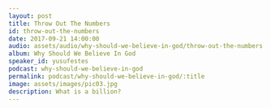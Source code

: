 ```yaml
---
layout: post
title: Throw Out The Numbers
id: throw-out-the-numbers
date: 2017-09-21 14:00:00
audio: assets/audio/why-should-we-believe-in-god/throw-out-the-numbers.mp3
album: Why Should We Believe In God
speaker_id: yusufestes 
podcast: why-should-we-believe-in-god
permalink: podcast/why-should-we-believe-in-god/:title
image: assets/images/pic03.jpg
description: What is a billion?
---
```

